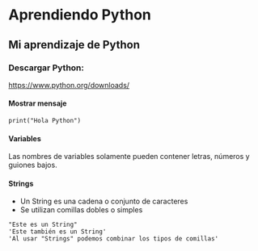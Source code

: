 # Aprendiendo Python
## Mi aprendizaje de Python

### Descargar Python:
https://www.python.org/downloads/

#### Mostrar mensaje
```
print("Hola Python")
```

#### Variables
Las nombres de variables solamente pueden contener letras, números y guiones bajos.

#### Strings
- Un String es una cadena o conjunto de caracteres
- Se utilizan comillas dobles o simples
```
"Este es un String"
'Este también es un String'
'Al usar "Strings" podemos combinar los tipos de comillas'
```

